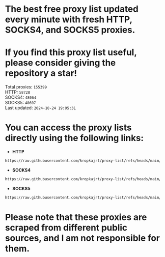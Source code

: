 # The best free proxy list updated every minute with fresh HTTP, SOCKS4, and SOCKS5 proxies.

# If you find this proxy list useful, please consider giving the repository a star!

Total proxies: `155399`  
HTTP: `58728`  
SOCKS4: `48064`  
SOCKS5: `48607`  
Last updated: `2024-10-24 19:05:31`  

# You can access the proxy lists directly using the following links:

- **HTTP**

```bash
https://raw.githubusercontent.com/kropkajrt/proxy-list/refs/heads/main/http.txt
```

- **SOCKS4**

```bash
https://raw.githubusercontent.com/kropkajrt/proxy-list/refs/heads/main/socks4.txt
```

- **SOCKS5**

```bash
https://raw.githubusercontent.com/kropkajrt/proxy-list/refs/heads/main/socks5.txt
```

# Please note that these proxies are scraped from different public sources, and I am not responsible for them.